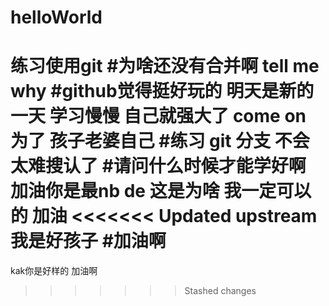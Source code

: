 # helloWorld
练习使用git
#为啥还没有合并啊
tell me why
#github觉得挺好玩的
明天是新的一天 学习慢慢 自己就强大了 come on 为了 孩子老婆自己
#练习 git 分支
不会太难搜认了
#请问什么时候才能学好啊
加油你是最nb de 
这是为啥
我一定可以的
加油
<<<<<<< Updated upstream
我是好孩子
#加油啊
=======
kak你是好样的
加油啊
>>>>>>> Stashed changes









